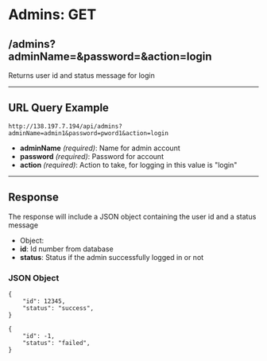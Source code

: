 # Admins: GET

## /admins?adminName=&password=&action=login

Returns user id and status message for login

---

## URL Query Example

```
http://138.197.7.194/api/admins?adminName=admin1&password=pword1&action=login
```

- **adminName** *(required)*: Name for admin account
- **password** *(required)*: Password for account
- **action** *(required)*: Action to take, for logging in this value is "login"

---

## Response

The response will include a JSON object containing the user id and a status message

- Object:
 - **id**: Id number from database
 - **status**: Status if the admin successfully logged in or not

### JSON Object

```
{
	"id": 12345,
    "status": "success",
}
```

```
{
	"id": -1,
    "status": "failed",
}
```